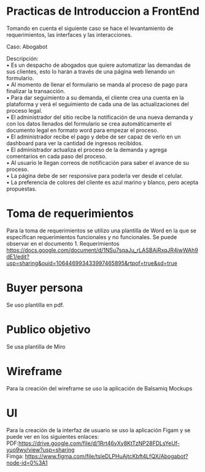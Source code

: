 # Practicas de Introduccion a FrontEnd

Tomando en cuenta el siguiente caso se hace el levantamiento de requerimientos, las interfaces y las interacciones. 

Caso: Abogabot 

Descripción:   
•	Es un despacho de abogados que quiere automatizar las demandas de sus clientes, esto lo harán a través de una página web llenando un formulario. <br>
•	Al momento de llenar el formulario se manda al proceso de pago para finalizar la transacción.  
•	Para dar seguimiento a su demanda, el cliente crea una cuenta en la plataforma y verá el seguimiento de cada una de las actualizaciones del proceso legal.  
•	El administrador del sitio recibe la notificación de una nueva demanda y con los datos llenados del formulario se crea automáticamente el documento legal en formato word para empezar el proceso.  
•	El administrador recibe el pago y debe de ser capaz de verlo en un dashboard para ver la cantidad de ingresos recibidos.  
•	El administrador actualiza el proceso de la demanda y agrega comentarios en cada paso del proceso.  
•	Al usuario le llegan correos de notificación para saber el avance de su proceso.  
•	La página debe de ser responsive para poderla ver desde el celular.  
•	La preferencia de colores del cliente es azul marino y blanco, pero acepta propuestas.  

# Toma de requerimientos 
Para la toma de requerimientos se utilizo una plantilla de Word en la que se especifican requerimientos funcionales y no funcionales.  Se puede observar en el documento 1. Requerimientos https://docs.google.com/document/d/1NSu7sqaJu_rLASBAiRxqJR4iwWAh9dE1/edit?usp=sharing&ouid=106446993433997465895&rtpof=true&sd=true

# Buyer persona
Se uso plantilla en pdf.  

# Publico objetivo 
Se usa plantilla de Miro

# Wireframe 
Para la creación del wireframe se uso la aplicación de Balsamiq Mockups

# UI 
Para la creación de la interfaz de usuario se uso la aplicación Figam y se puede ver en los siguientes enlaces:   
PDF:https://drive.google.com/file/d/1Rrt46yXy8KtTzNP28FDLsYeUf-yuo9wy/view?usp=sharing  
Fimga: https://www.figma.com/file/tsleDLPHuAjtcKbft4LfQX/Abogabot?node-id=0%3A1

